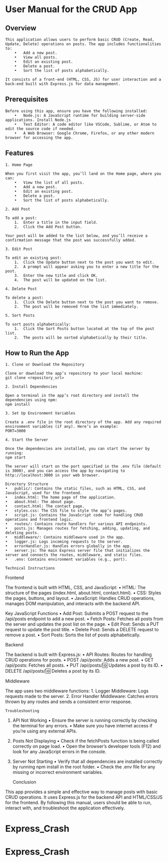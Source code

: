# User Manual for the CRUD App

## Overview

    This application allows users to perform basic CRUD (Create, Read, Update, Delete) operations on posts. The app includes functionalities to:
        •	Add a new post.
        •	View all posts.
        •	Edit an existing post.
        •	Delete a post.
        •	Sort the list of posts alphabetically.

    It consists of a front-end (HTML, CSS, JS) for user interaction and a back-end built with Express.js for data management.

## Prerequisites

    Before using this app, ensure you have the following installed:
        •	Node.js: A JavaScript runtime for building server-side applications. Install Node.js
        •	Text Editor: A code editor like VSCode, Sublime, or Atom to edit the source code if needed.
        •	A Web Browser: Google Chrome, Firefox, or any other modern browser for accessing the app.

## Features

    1. Home Page

    When you first visit the app, you’ll land on the Home page, where you can:
        •	View the list of all posts.
        •	Add a new post.
        •	Edit an existing post.
        •	Delete a post.
        •	Sort the list of posts alphabetically.

    2. Add Post

    To add a post:
        1.	Enter a title in the input field.
        2.	Click the Add Post button.

    Your post will be added to the list below, and you’ll receive a confirmation message that the post was successfully added.

    3. Edit Post

    To edit an existing post:
        1.	Click the Update button next to the post you want to edit.
        2.	A prompt will appear asking you to enter a new title for the post.
        3.	Enter the new title and click OK.
        4.	The post will be updated on the list.

    4. Delete Post

    To delete a post:
        1.	Click the Delete button next to the post you want to remove.
        2.	The post will be removed from the list immediately.

    5. Sort Posts

    To sort posts alphabetically:
        1.	Click the Sort Posts button located at the top of the post list.
        2.	The posts will be sorted alphabetically by their title.

## How to Run the App

    1. Clone or Download the Repository

    Clone or download the app’s repository to your local machine:
    git clone <repository_url>

    2. Install Dependencies

    Open a terminal in the app’s root directory and install the dependencies using npm:
    npm install

    3. Set Up Environment Variables

    Create a .env file in the root directory of the app. Add any required environment variables (if any). Here’s an example:
    PORT=3000

    4. Start the Server

    Once the dependencies are installed, you can start the server by running:
    npm start

    The server will start on the port specified in the .env file (default is 3000), and you can access the app by navigating to http://localhost:3000 in your web browser.

    Directory Structure
    •	public/: Contains the static files, such as HTML, CSS, and JavaScript, used for the frontend.
    •	index.html: The home page of the application.
    •	about.html: The about page.
    •	contact.html: The contact page.
    •	styles.css: The CSS file to style the app’s pages.
    •	script.js: Contains the JavaScript code for handling CRUD operations and frontend logic.
    •	routes/: Contains route handlers for various API endpoints.
    •	posts.js: Manages routes for fetching, adding, updating, and deleting posts.
    •	middleware/: Contains middleware used in the app.
    •	logger.js: Logs incoming requests to the server.
    •	errorHandler.js: Handles errors globally in the app.
    •	server.js: The main Express server file that initializes the server and connects the routes, middleware, and static files.
    •	.env: Contains environment variables (e.g., port).

    Technical Instructions

Frontend

The frontend is built with HTML, CSS, and JavaScript:
• HTML: The structure of the pages (index.html, about.html, contact.html).
• CSS: Styles the pages, buttons, and layout.
• JavaScript: Handles CRUD operations, manages DOM manipulation, and interacts with the backend API.

Key JavaScript Functions
• Add Post: Submits a POST request to the /api/posts endpoint to add a new post.
• Fetch Posts: Fetches all posts from the server and updates the post list on the page.
• Edit Post: Sends a PUT request to update the post title.
• Delete Post: Sends a DELETE request to remove a post.
• Sort Posts: Sorts the list of posts alphabetically.

Backend

The backend is built with Express.js:
• API Routes: Routes for handling CRUD operations for posts.
• POST /api/posts: Adds a new post.
• GET /api/posts: Fetches all posts.
• PUT /api/posts/:id: Updates a post by its ID.
• DELETE /api/posts/:id: Deletes a post by its ID.

Middleware

The app uses two middleware functions: 1. Logger Middleware: Logs requests made to the server. 2. Error Handler Middleware: Catches errors thrown by any routes and sends a consistent error response.

    Troubleshooting

1. API Not Working
   • Ensure the server is running correctly by checking the terminal for any errors.
   • Make sure you have internet access if you’re using any external APIs.

2. Posts Not Displaying
   • Check if the fetchPosts function is being called correctly on page load.
   • Open the browser’s developer tools (F12) and look for any JavaScript errors in the console.

3. Server Not Starting
   • Verify that all dependencies are installed correctly by running npm install in the root folder.
   • Check the .env file for any missing or incorrect environment variables.

   Conclusion

This app provides a simple and effective way to manage posts with basic CRUD operations. It uses Express.js for the backend API and HTML/CSS/JS for the frontend. By following this manual, users should be able to run, interact with, and troubleshoot the application effectively.
# Express_Crash
# Express_Crash
